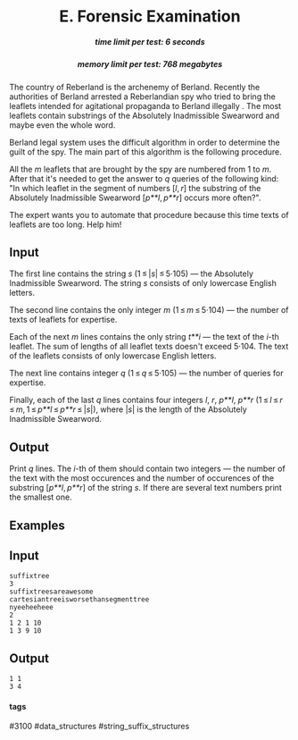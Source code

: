 <h1 style='text-align: center;'> E. Forensic Examination</h1>

<h5 style='text-align: center;'>time limit per test: 6 seconds</h5>
<h5 style='text-align: center;'>memory limit per test: 768 megabytes</h5>

The country of Reberland is the archenemy of Berland. Recently the authorities of Berland arrested a Reberlandian spy who tried to bring the leaflets intended for agitational propaganda to Berland illegally . The most leaflets contain substrings of the Absolutely Inadmissible Swearword and maybe even the whole word.

Berland legal system uses the difficult algorithm in order to determine the guilt of the spy. The main part of this algorithm is the following procedure.

All the *m* leaflets that are brought by the spy are numbered from 1 to *m*. After that it's needed to get the answer to *q* queries of the following kind: "In which leaflet in the segment of numbers [*l*, *r*] the substring of the Absolutely Inadmissible Swearword [*p**l*, *p**r*] occurs more often?".

The expert wants you to automate that procedure because this time texts of leaflets are too long. Help him!

## Input

The first line contains the string *s* (1 ≤ |*s*| ≤ 5·105) — the Absolutely Inadmissible Swearword. The string *s* consists of only lowercase English letters.

The second line contains the only integer *m* (1 ≤ *m* ≤ 5·104) — the number of texts of leaflets for expertise.

Each of the next *m* lines contains the only string *t**i* — the text of the *i*-th leaflet. The sum of lengths of all leaflet texts doesn't exceed 5·104. The text of the leaflets consists of only lowercase English letters.

The next line contains integer *q* (1 ≤ *q* ≤ 5·105) — the number of queries for expertise.

Finally, each of the last *q* lines contains four integers *l*, *r*, *p**l*, *p**r* (1 ≤ *l* ≤ *r* ≤ *m*, 1 ≤ *p**l* ≤ *p**r* ≤ |*s*|), where |*s*| is the length of the Absolutely Inadmissible Swearword.

## Output

Print *q* lines. The *i*-th of them should contain two integers — the number of the text with the most occurences and the number of occurences of the substring [*p**l*, *p**r*] of the string *s*. If there are several text numbers print the smallest one.

## Examples

## Input


```
suffixtree  
3  
suffixtreesareawesome  
cartesiantreeisworsethansegmenttree  
nyeeheeheee  
2  
1 2 1 10  
1 3 9 10  

```
## Output


```
1 1  
3 4  

```


#### tags 

#3100 #data_structures #string_suffix_structures 